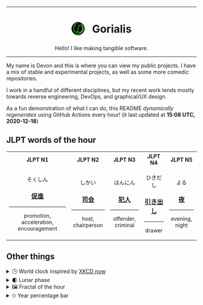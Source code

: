 ***

<h1 align="center">
<sub>
    <img src="readme/resources/avatar.png" height="36">
</sub>
&nbsp;
Gorialis
</h1>
<p align="center">
Hello! I like making tangible software.
</p>

***

My name is Devon and this is where you can view my public projects. I have a mix of stable and experimental projects, as well as some more comedic repositories.

I work in a handful of different disciplines, but my recent work tends mostly towards reverse engineering, DevOps, and graphical/UX design.

As a fun demonstration of what I can do, this README *dynamically regenerates* using GitHub Actions every hour! (it last updated at **15:08 UTC, 2020-12-18**)

<h2>JLPT words of the hour</h2>
<table>
    <tr>
        <th>JLPT N1</th>
        <th>JLPT N2</th>
        <th>JLPT N3</th>
        <th>JLPT N4</th>
        <th>JLPT N5</th>
    </tr>
    <tr>
        <td>
            <p align="center">そくしん</p>
            <h3 align="center"><b><a href="https://jisho.org/search/%E4%BF%83%E9%80%B2">促進</a></b></h3>
            <hr>
            <p align="center">promotion,<wbr> acceleration,<wbr> encouragement</p>
        </td>
        <td>
            <p align="center">しかい</p>
            <h3 align="center"><b><a href="https://jisho.org/search/%E5%8F%B8%E4%BC%9A">司会</a></b></h3>
            <hr>
            <p align="center">host,<wbr> chairperson</p>
        </td>
        <td>
            <p align="center">はんにん</p>
            <h3 align="center"><b><a href="https://jisho.org/search/%E7%8A%AF%E4%BA%BA">犯人</a></b></h3>
            <hr>
            <p align="center">offender,<wbr> criminal</p>
        </td>
        <td>
            <p align="center">ひきだし</p>
            <h3 align="center"><b><a href="https://jisho.org/search/%E5%BC%95%E3%81%8D%E5%87%BA%E3%81%97">引き出し</a></b></h3>
            <hr>
            <p align="center">drawer</p>
        </td>
        <td>
            <p align="center">よる</p>
            <h3 align="center"><b><a href="https://jisho.org/search/%E5%A4%9C">夜</a></b></h3>
            <hr>
            <p align="center">evening,<wbr> night</p>
        </td>
    </tr>
</table>

<h2>Other things</h2>
<details>
<summary>🕒  World clock inspired by <a href="https://xkcd.com/now">XKCD now</a></summary>

> <img src="generated/now.png" width="512">

</details>
<details>
<summary>🌒 Lunar phase</summary>

The moon is approximately 15.43% through its phase (Waxing Crescent).

</details>
<details>
<summary>&#x1f5bc; Fractal of the hour</summary>

> <img src="generated/fractal.png" width="512">

</details>
<details>
<summary>&#x23f2; Year percentage bar</summary>
<pre><code>2020 [███████████████████▁] 96.35%</code></pre>
</details>
